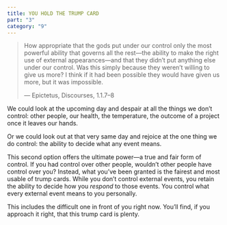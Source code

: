 ```yaml
---
title: YOU HOLD THE TRUMP CARD
part: "3"
category: "9"
---
```


> How appropriate that the gods put under our control only the most powerful ability that governs all the rest—the ability to make the right use of external appearances—and that they didn’t put anything else under our control. Was this simply because they weren’t willing to give us more? I think if it had been possible they would have given us more, but it was impossible.
>
> — Epictetus, Discourses, 1.1.7–8

We could look at the upcoming day and despair at all the things we don’t control: other people, our health, the temperature, the outcome of a project once it leaves our hands.

Or we could look out at that very same day and rejoice at the one thing we do control: the ability to decide what any event means.

This second option offers the ultimate power—a true and fair form of control. If you had control over other people, wouldn’t other people have control over you? Instead, what you’ve been granted is the fairest and most usable of trump cards. While you don’t control external events, you retain the ability to decide how you _respond_ to those events. You control what every external event means to you personally.

This includes the difficult one in front of you right now. You’ll find, if you approach it right, that this trump card is plenty.
